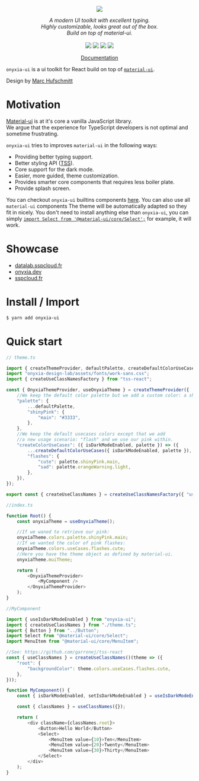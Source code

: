 <p align="center">
    <img src="https://user-images.githubusercontent.com/6702424/120405033-efe83900-c347-11eb-9a7c-7b680c26a18c.png">  
</p>
<p align="center">
    <i>A modern UI toolkit with excellent typing.</i><br>
    <i>Highly customizable, looks great out of the box.</i><br>
    <i>Build on top of material-ui.</i>
    <br>
    <br>
    <img src="https://github.com/garronej/onyxia-ui/workflows/ci/badge.svg?branch=main">
    <img src="https://img.shields.io/bundlephobia/minzip/onyxia-ui">
    <img src="https://img.shields.io/npm/dw/onyxia-ui">
    <img src="https://img.shields.io/npm/l/onyxia-ui">
</p>
<p align="center">
  <a href="https://ui.onyxia.dev">Documentation</a>
</p>

`onyxia-ui` is a ui toolkit for React build on top of [`material-ui`](https://material-ui.com).

Design by [Marc Hufschmitt](http://marchufschmitt.fr/)

# Motivation

[Material-ui](https://material-ui.com) is at it's core a vanilla JavaScript library.  
We argue that the experience for TypeScript developers is not optimal and sometime frustrating.

`onyxia-ui` tries to improves `material-ui` in the following ways:

-   Providing better typing support.
-   Better styling API ([TSS](https://github.com/garronej/tss-react)).
-   Core support for the dark mode.
-   Easier, more guided, theme customization.
-   Provides smarter core components that requires less boiler plate.
-   Provide splash screen.

You can checkout `onyxia-ui` builtins components [here](https://ui.onyxia.dev).
You can also use all `material-ui` components
The theme will be automatically adapted so they fit in nicely. You don't need to install
anything else than `onyxia-ui`, you can simply [`import Select from '@material-ui/core/Select';`](https://material-ui.com/components/selects/)
for example, it will work.

# Showcase

-   [datalab.sspcloud.fr](https://datalab.sspcloud.fr/catalog/inseefrlab-helm-charts-datascience)
-   [onyxia.dev](https://onyxia.dev)
-   [sspcloud.fr](https://sspcloud.fr)

# Install / Import

```bash
$ yarn add onyxia-ui
```

# Quick start

```typescript
// theme.ts

import { createThemeProvider, defaultPalette, createDefaultColorUseCases } from "onyxia-ui";
import "onyxia-design-lab/assets/fonts/work-sans.css";
import { createUseClassNamesFactory } from "tss-react";

const { OnyxiaThemeProvider, useOnyxiaTheme } = createThemeProvider({
    //We keep the default color palette but we add a custom color: a shiny pink.
    "palette": {
        ...defaultPalette,
        "shinyPink": {
            "main": "#3333",
        },
    },
    //We keep the default usecases colors except that we add
    //a new usage scenario: "flash" and we use our pink within.
    "createColorUseCases": ({ isDarkModeEnabled, palette }) => ({
        ...createDefaultColorUseCases({ isDarkModeEnabled, palette }),
        "flashes": {
            "cute": palette.shinyPink.main,
            "sad": palette.orangeWarning.light,
        },
    }),
});

export const { createUseClassNames } = createUseClassNamesFactory({ "useTheme": useOnyxiaTheme });

//index.ts

function Root() {
    const onyxiaTheme = useOnyxiaTheme();

    //If we waned to retrieve our pink:
    onyxiaTheme.colors.palette.shinyPink.main;
    //If we wanted the color of pink flashes:
    onyxiaTheme.colors.useCases.flashes.cute;
    //Here you have the theme object as defined by material-ui.
    onyxiaTheme.muiTheme;

    return (
        <OnyxiaThemeProvider>
            <MyComponent />
        </OnyxiaThemeProvider>
    );
}

//MyComponent

import { useIsDarkModeEnabled } from "onyxia-ui";
import { createUseClassNames } from "./theme.ts";
import { Button } from "../Button";
import Select from "@material-ui/core/Select";
import MenuItem from "@material-ui/core/MenuItem";

//See: https://github.com/garronej/tss-react
const { useClassNames } = createUseClassNames()(theme => ({
    "root": {
        "backgroundColor": theme.colors.useCases.flashes.cute,
    },
}));

function MyComponent() {
    const { isDarkModeEnabled, setIsDarkModeEnabled } = useIsDarkModeEnabled();

    const { classNames } = useClassNames({});

    return (
        <div className={classNames.root}>
            <Button>Hello World</Button>
            <Select>
                <MenuItem value={10}>Ten</MenuItem>
                <MenuItem value={20}>Twenty</MenuItem>
                <MenuItem value={30}>Thirty</MenuItem>
            </Select>
        </div>
    );
}
```
